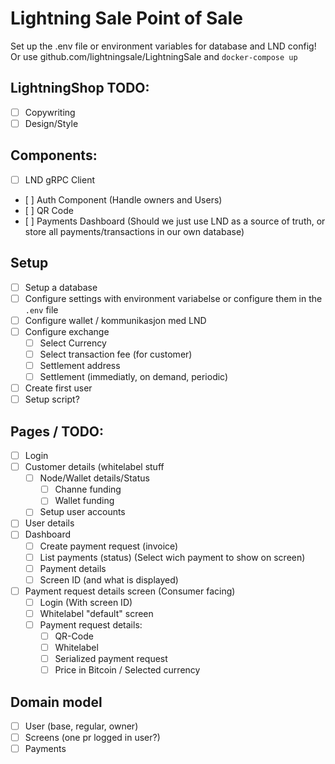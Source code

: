 # Lightning Sale Point of Sale

Set up the .env file or environment variables for database and LND config!
Or use github.com/lightningsale/LightningSale and `docker-compose up`

## LightningShop TODO:
 - [ ] Copywriting
 - [ ] Design/Style

## Components:
 - [ ] LND gRPC Client
 - [ ] Auth Component (Handle owners and Users)
 - [ ] QR Code
 - [ ] Payments Dashboard (Should we just use LND as a source of truth, or store all payments/transactions in our own database)

## Setup
 - [ ] Setup a database
 - [ ] Configure settings with environment variabelse or configure them in the `.env` file
 - [ ] Configure wallet / kommunikasjon med LND
 - [ ] Configure exchange 
   - [ ] Select Currency
   - [ ] Select transaction fee (for customer)
   - [ ] Settlement address
   - [ ] Settlement (immediatly, on demand, periodic)
 - [ ] Create first user
 - [ ] Setup script?

## Pages / TODO:
 - [ ] Login
 - [ ] Customer details (whitelabel stuff
   - [ ] Node/Wallet details/Status
     - [ ] Channe funding
     - [ ] Wallet funding
   - [ ] Setup user accounts
 - [ ] User details
 - [ ] Dashboard
   - [ ] Create payment request (invoice)
   - [ ] List payments (status) (Select wich payment to show on screen)
   - [ ] Payment details
   - [ ] Screen ID (and what is displayed)
 - [ ] Payment request details screen (Consumer facing)
   - [ ] Login (With screen ID)
   - [ ] Whitelabel "default" screen
   - [ ] Payment request details:
     - [ ] QR-Code
     - [ ] Whitelabel
     - [ ] Serialized payment request
     - [ ] Price in Bitcoin / Selected currency
## Domain model
 - [ ] User (base, regular, owner)
 - [ ] Screens (one pr logged in user?)
 - [ ] Payments
